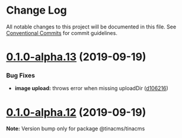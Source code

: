 # Change Log

All notable changes to this project will be documented in this file.
See [Conventional Commits](https://conventionalcommits.org) for commit guidelines.

# [0.1.0-alpha.13](https://github.com/tinacms/tinacms/compare/@tinacms/tinacms@0.1.0-alpha.12...@tinacms/tinacms@0.1.0-alpha.13) (2019-09-19)


### Bug Fixes

* **image upload:** throws error when missing uploadDir ([d106216](https://github.com/tinacms/tinacms/commit/d106216))





# [0.1.0-alpha.12](https://github.com/tinacms/tinacms/compare/@tinacms/tinacms@0.1.0-alpha.11...@tinacms/tinacms@0.1.0-alpha.12) (2019-09-19)

**Note:** Version bump only for package @tinacms/tinacms
